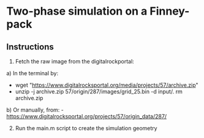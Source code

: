 # Two-phase simulation on a Finney-pack
## Instructions
1) Fetch the raw image from the digitalrockportal:

  a) In the terminal by:
  - wget "https://www.digitalrocksportal.org/media/projects/57/archive.zip"
  - unzip -j archive.zip 57/origin/287/images/grid_25.bin -d input/.
rm archive.zip

  b) Or manually, from:
    - https://www.digitalrocksportal.org/projects/57/origin_data/287/

2) Run the main.m script to create the simulation geometry
